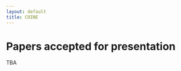 ```yaml
---
layout: default
title: COINE
---
```


# Papers accepted for presentation

TBA

<!---
*Note: All links redirect to the external paper. Use the Ctrl button while clicking the link to open new tabs instead. For links to presentation videos, please see the [Technical Programme](https://coin-workshop.github.io/coine-2020-new-zealand/technical_programme.html)* 
---!>

<!---
- Luciano Cavalcante Siebert, Rijk Mercuur, Virginia Dignum, Jeroen van den Hoven and Catholijn Jonker. Improving Confidence in the Estimation of Values and Norms [\[PDF\]](https://arxiv.org/abs/2004.01056) 
---!>

